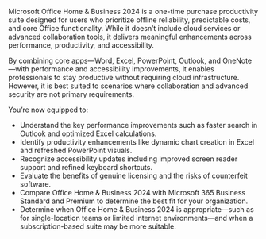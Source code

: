 Microsoft Office Home & Business 2024 is a one-time purchase productivity suite designed for users who prioritize offline reliability, predictable costs, and core Office functionality. While it doesn’t include cloud services or advanced collaboration tools, it delivers meaningful enhancements across performance, productivity, and accessibility.  

By combining core apps—Word, Excel, PowerPoint, Outlook, and OneNote—with performance and accessibility improvements, it enables professionals to stay productive without requiring cloud infrastructure. However, it is best suited to scenarios where collaboration and advanced security are not primary requirements.  

You’re now equipped to:  

- Understand the key performance improvements such as faster search in Outlook and optimized Excel calculations.  
- Identify productivity enhancements like dynamic chart creation in Excel and refreshed PowerPoint visuals.  
- Recognize accessibility updates including improved screen reader support and refined keyboard shortcuts.  
- Evaluate the benefits of genuine licensing and the risks of counterfeit software.  
- Compare Office Home & Business 2024 with Microsoft 365 Business Standard and Premium to determine the best fit for your organization.  
- Determine when Office Home & Business 2024 is appropriate—such as for single-location teams or limited internet environments—and when a subscription-based suite may be more suitable.
